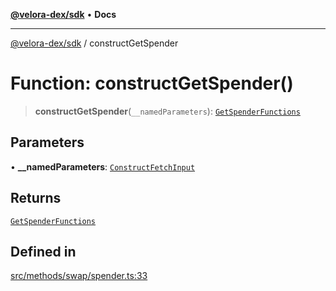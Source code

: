 [**@velora-dex/sdk**](../README.md) • **Docs**

***

[@velora-dex/sdk](../globals.md) / constructGetSpender

# Function: constructGetSpender()

> **constructGetSpender**(`__namedParameters`): [`GetSpenderFunctions`](../type-aliases/GetSpenderFunctions.md)

## Parameters

• **\_\_namedParameters**: [`ConstructFetchInput`](../interfaces/ConstructFetchInput.md)

## Returns

[`GetSpenderFunctions`](../type-aliases/GetSpenderFunctions.md)

## Defined in

[src/methods/swap/spender.ts:33](https://github.com/VeloraDEX/sdk/blob/feat/extend_delta_orders_filtering/src/methods/swap/spender.ts#L33)
